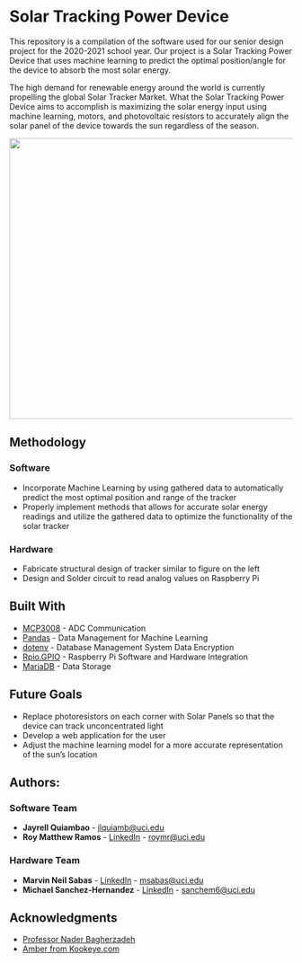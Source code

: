# Solar Tracking Power Device

This repository is a compilation of the software used for our senior design project for the 2020-2021 school year. Our project is a Solar Tracking Power Device that uses machine learning to predict the optimal position/angle for the device to absorb the most solar energy. 

The high demand for renewable energy around the world is currently propelling the global Solar Tracker Market. What the Solar Tracking Power Device aims to accomplish is maximizing the solar energy input using machine learning, motors, and photovoltaic resistors to accurately align the solar panel of the device towards the sun regardless of the season.

<p align="center">
    <img src="./misc/TTB_Device_Pic.png" width="600" height="500" >
</p>

## Methodology 

### Software 
* Incorporate Machine Learning by using gathered data to automatically predict the most optimal position and range of the tracker
* Properly implement methods that allows for accurate solar energy readings and utilize the gathered data to optimize the functionality of the solar tracker
### Hardware 
* Fabricate structural design of tracker similar to figure on the left
* Design and Solder circuit to read analog values on Raspberry Pi


## Built With

* [MCP3008](https://github.com/Freenove/Freenove_Ultimate_Starter_Kit_for_Raspberry_Pi) - ADC Communication
* [Pandas](https://pandas.pydata.org/docs/user_guide/index.html) - Data Management for Machine Learning
* [dotenv](https://pypi.org/project/python-dotenv/) - Database Management System Data Encryption
* [Rpio.GPIO](https://pypi.org/project/RPi.GPIO/) - Raspberry Pi Software and Hardware Integration
* [MariaDB](https://mariadb.org/) - Data Storage

## Future Goals

* Replace photoresistors on each corner with Solar Panels so that the device can track unconcentrated light
* Develop a web application for the user
* Adjust the machine learning model for a more accurate representation of the sun’s location

## Authors:

### Software Team
* **Jayrell Quiambao** -  jlquiamb@uci.edu 
* **Roy Matthew Ramos** - [LinkedIn](https://www.linkedin.com/in/roymatthewr/) - roymr@uci.edu

### Hardware Team
* **Marvin Neil Sabas** - [LinkedIn](https://www.linkedin.com/in/marvinsabas/) - msabas@uci.edu
* **Michael Sanchez-Hernandez** - [LinkedIn](https://www.linkedin.com/in/michaelsanchezhernandez/) - sanchem6@uci.edu

## Acknowledgments 
* [Professor Nader Bagherzadeh](https://engineering.uci.edu/users/nader-bagherzadeh)
* [Amber from Kookeye.com](https://kookye.com)
